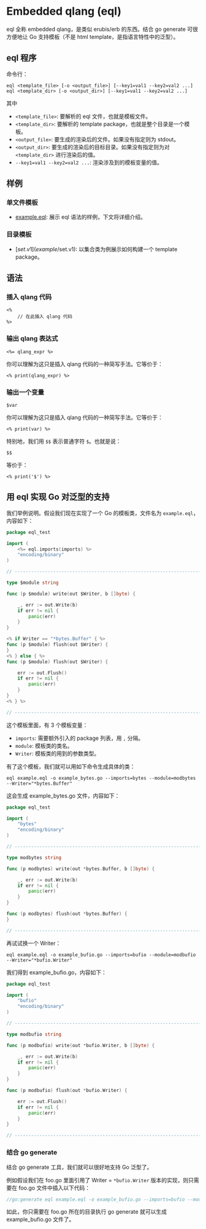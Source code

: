 Embedded qlang (eql)
========

eql 全称 embedded qlang，是类似 erubis/erb 的东西。结合 go generate 可很方便地让 Go 支持模板（不是 html template，是指语言特性中的泛型）。

## eql 程序

命令行：

```
eql <template_file> [-o <output_file>] [--key1=val1 --key2=val2 ...]
eql <template_dir> [-o <output_dir>] [--key1=val1 --key2=val2 ...]
```

其中

* `<template_file>`: 要解析的 eql 文件，也就是模板文件。
* `<template_dir>`: 要解析的 template package，也就是整个目录是一个模板。
* `<output_file>`: 要生成的渲染后的文件。如果没有指定则为 stdout。
* `<output_dir>`: 要生成的渲染后的目标目录。如果没有指定则为对 `<template_dir>` 进行渲染后的值。
* `--key1=val1 --key2=val2 ...`: 渲染涉及到的模板变量的值。

## 样例

### 单文件模板

* [example.eql](example.eql): 展示 eql 语法的样例，下文将详细介绍。

### 目录模板

* [$set.v1](example/$set.v1): 以集合类为例展示如何构建一个 template package。


## 语法

### 插入 qlang 代码

```
<%
    // 在此插入 qlang 代码
%>
```

### 输出 qlang 表达式

```
<%= qlang_expr %>
```

你可以理解为这只是插入 qlang 代码的一种简写手法。它等价于：

```
<% print(qlang_expr) %>
```

### 输出一个变量

```
$var
```

你可以理解为这只是插入 qlang 代码的一种简写手法。它等价于：

```
<% print(var) %>
```

特别地，我们用 `$$` 表示普通字符 `$`。也就是说：

```
$$
```

等价于：

```
<% print('$') %>
```

## 用 eql 实现 Go 对泛型的支持

我们举例说明。假设我们现在实现了一个 Go 的模板类，文件名为 `example.eql`，内容如下：

```go
package eql_test

import (
	<%= eql.imports(imports) %>
	"encoding/binary"
)

// -----------------------------------------------------------------------------

type $module string

func (p $module) write(out $Writer, b []byte) {

	_, err := out.Write(b)
	if err != nil {
		panic(err)
	}
}

<% if Writer == "*bytes.Buffer" { %>
func (p $module) flush(out $Writer) {
}
<% } else { %>
func (p $module) flush(out $Writer) {

	err := out.Flush()
	if err != nil {
		panic(err)
	}
}
<% } %>

// -----------------------------------------------------------------------------
```

这个模板里面，有 3 个模板变量：

* `imports`: 需要额外引入的 package 列表，用 `,` 分隔。
* `module`: 模板类的类名。
* `Writer`: 模板类的用到的参数类型。

有了这个模板，我们就可以用如下命令生成具体的类：

```
eql example.eql -o example_bytes.go --imports=bytes --module=modbytes --Writer="*bytes.Buffer"
```

这会生成 example_bytes.go 文件，内容如下：

```go
package eql_test

import (
	"bytes"
	"encoding/binary"
)

// -----------------------------------------------------------------------------

type modbytes string

func (p modbytes) write(out *bytes.Buffer, b []byte) {

	_, err := out.Write(b)
	if err != nil {
		panic(err)
	}
}

func (p modbytes) flush(out *bytes.Buffer) {
}

// -----------------------------------------------------------------------------
```

再试试换一个 Writer：

```
eql example.eql -o example_bufio.go --imports=bufio --module=modbufio --Writer="*bufio.Writer"
```

我们得到 example_bufio.go，内容如下：

```go
package eql_test

import (
	"bufio"
	"encoding/binary"
)

// -----------------------------------------------------------------------------

type modbufio string

func (p modbufio) write(out *bufio.Writer, b []byte) {

	_, err := out.Write(b)
	if err != nil {
		panic(err)
	}
}

func (p modbufio) flush(out *bufio.Writer) {

	err := out.Flush()
	if err != nil {
		panic(err)
	}
}

// -----------------------------------------------------------------------------
```

### 结合 go generate

结合 go generate 工具，我们就可以很好地支持 Go 泛型了。

例如假设我们在 foo.go 里面引用了 Writer = `*bufio.Writer` 版本的实现，则只需要在 foo.go 文件中插入以下代码：

```go
//go:generate eql example.eql -o example_bufio.go --imports=bufio --module=module --Writer=*bufio.Writer
```

如此，你只需要在 foo.go 所在的目录执行 go generate 就可以生成 example_bufio.go 文件了。
